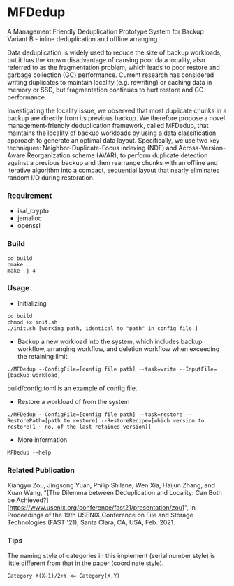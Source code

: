 # MFDedup
A Management Friendly Deduplication Prototype System for Backup    
Variant B - inline deduplication and offline arranging

Data deduplication is widely used to reduce the size of backup workloads, but it has the known disadvantage of causing poor data locality, also referred to as the fragmentation problem, which leads to poor restore and garbage collection (GC) performance. Current research has considered writing  duplicates to maintain locality (e.g. rewriting) or caching data in memory or SSD, but fragmentation continues to hurt restore and GC performance.  

Investigating the locality issue, we observed that most duplicate chunks in a backup are directly from its previous backup. We therefore propose a novel management-friendly deduplication framework, called MFDedup, that maintains the locality of backup workloads by using a data classification approach to generate an optimal data layout. Specifically, we use two key techniques: Neighbor-Duplicate-Focus indexing (NDF) and Across-Version-Aware Reorganization scheme (AVAR), to perform duplicate detection against a previous backup and then rearrange chunks with an offline and iterative algorithm into a compact, sequential layout that nearly eliminates random I/O during restoration.

### Requirement
+ isal_crypto
+ jemalloc
+ openssl

### Build
```
cd build
cmake ..
make -j 4
``` 

### Usage

+ Initializing
```
cd build
chmod +x init.sh
./init.sh [working path, identical to "path" in config file.]
```

+ Backup a new workload into the system, which includes backup workflow, arranging workflow, and deletion workflow when exceeding the retaining limit.
```
./MFDedup --ConfigFile=[config file path] --task=write --InputFile=[backup workload]
```
build/config.toml is an example of config file.
     
+ Restore a workload of from the system
```
./MFDedup --ConfigFile=[config file path] --task=restore --RestorePath=[path to restore] --RestoreRecipe=[which version to restore(1 ~ no. of the last retained version)]
```  

+ More information
```
MFDedup --help
```

### Related Publication
Xiangyu Zou, Jingsong Yuan, Philip Shilane, Wen Xia, Haijun Zhang, and Xuan Wang, 
"[The Dilemma between Deduplication and Locality: Can Both be Achieved?][https://www.usenix.org/conference/fast21/presentation/zou]", 
in Proceedings of the 19th USENIX Conference on File and Storage Technologies (FAST '21), Santa Clara, CA, USA, Feb. 2021.

### Tips
The naming style of categories in this implement (serial number style) is little different from that in the paper (coordinate style).
```
Category X(X-1)/2+Y <= Category(X,Y)
```
